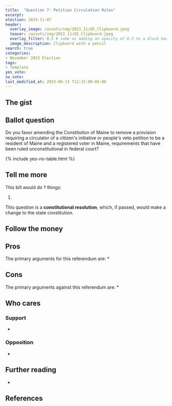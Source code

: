 ```yaml
---
title:  "Question 7: Petition Circulation Rules"
excerpt: 
election: 2023-11-07
header:
  overlay_image: /assets/img/2023_11/Q5_Clipboard.jpeg
  teaser: /assets/img/2023_11/Q5_Clipboard.jpeg
  overlay_filter: 0.5 # same as adding an opacity of 0.5 to a black background
  image_description: Clipboard with a pencil
search: true
categories:
- November 2023 Election
tags:
- Template
yes_vote: 
no_vote: 
last_modified_at: 2023-08-13 T12:32:00-05:00
---
```

## The gist


## Ballot question
Do you favor amending the Constitution of Maine to remove a provision requiring a circulator of a citizen's initiative or people's veto petition to be a resident of Maine and a registered voter in Maine, requirements that have been ruled unconstitutional in federal court?

{% include yes-no-table.html %}


## Tell me more
This bill would do ? things:

1. 

This question is a **constitutional resolution**, which, if passed, would make a change to the state constitution.

## Follow the money


## Pros
The primary arguments for this referendum are:
* 

## Cons
The primary arguments against this referendum are:
* 

## Who cares
### Support
* 

### Opposition
* 

## Further reading
- 

## References
[^1]: Example
